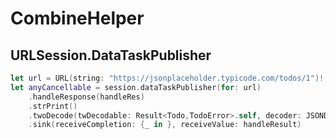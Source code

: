 # CombineHelper


## URLSession.DataTaskPublisher

```swift
let url = URL(string: "https://jsonplaceholder.typicode.com/todos/1")!
let anyCancellable = session.dataTaskPublisher(for: url)
    .handleResponse(handleRes)
    .strPrint()
    .twoDecode(twDecodable: Result<Todo,TodoError>.self, decoder: JSONDecoder())
    .sink(receiveCompletion: {_ in }, receiveValue: handleResult)
```
